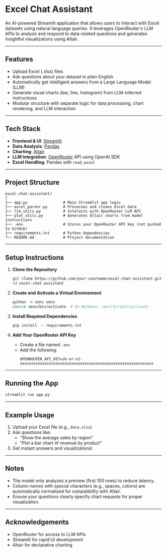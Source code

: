 ﻿# Excel Chat Assistant

An AI-powered Streamlit application that allows users to interact with Excel datasets using natural language queries. It leverages OpenRouter's LLM APIs to analyze and respond to data-related questions and generates insightful visualizations using Altair.

---

## Features

- Upload Excel (.xlsx) files
- Ask questions about your dataset in plain English
- Automatically get intelligent answers from a Large Language Model (LLM)
- Generate visual charts (bar, line, histogram) from LLM-inferred instructions
- Modular structure with separate logic for data processing, chart rendering, and LLM interaction

---

## Tech Stack

- **Frontend & UI**: [Streamlit](https://streamlit.io/)
- **Data Analysis**: [Pandas](https://pandas.pydata.org/)
- **Charting**: [Altair](https://altair-viz.github.io/)
- **LLM Integration**: [OpenRouter](https://openrouter.ai/) API using OpenAI SDK
- **Excel Handling**: Pandas with `read_excel`

---

## Project Structure

```
excel-chat-assistant/
│
├── app.py                # Main Streamlit app logic
├── excel_parser.py       # Processes and cleans Excel data
├── llm_utils.py          # Interacts with OpenRouter LLM API
├── plot_utils.py         # Generates Altair charts from model instructions
├── .env                  # Stores your OpenRouter API key (not pushed to GitHub)
├── requirements.txt      # Python dependencies
└── README.md             # Project documentation
```

---

## Setup Instructions

1. **Clone the Repository**
   ```bash
   git clone https://github.com/your-username/excel-chat-assistant.git
   cd excel-chat-assistant
   ```

2. **Create and Activate a Virtual Environment**
   ```bash
   python -m venv venv
   source venv/bin/activate  # On Windows: venv\Scripts\activate
   ```

3. **Install Required Dependencies**
   ```bash
   pip install -r requirements.txt
   ```

4. **Add Your OpenRouter API Key**
   - Create a file named `.env`
   - Add the following:
     ```
     OPENROUTER_API_KEY=sk-or-v1-xxxxxxxxxxxxxxxxxxxxxxxxxxxxxxxxxxxxxxxxxxxxxxxxxxxxxxxxxxxx
     ```

---

## Running the App

```bash
streamlit run app.py
```

---

## Example Usage

1. Upload your Excel file (e.g., `data.xlsx`)
2. Ask questions like:
   - “Show the average sales by region”
   - “Plot a bar chart of revenue by product”
3. Get instant answers and visualizations!

---

## Notes

- The model only analyzes a preview (first 100 rows) to reduce latency.
- Column names with special characters (e.g., spaces, colons) are automatically normalized for compatibility with Altair.
- Ensure your questions clearly specify chart requests for proper visualization.

---

## Acknowledgements

- OpenRouter for access to LLM APIs
- Streamlit for rapid UI development
- Altair for declarative charting
